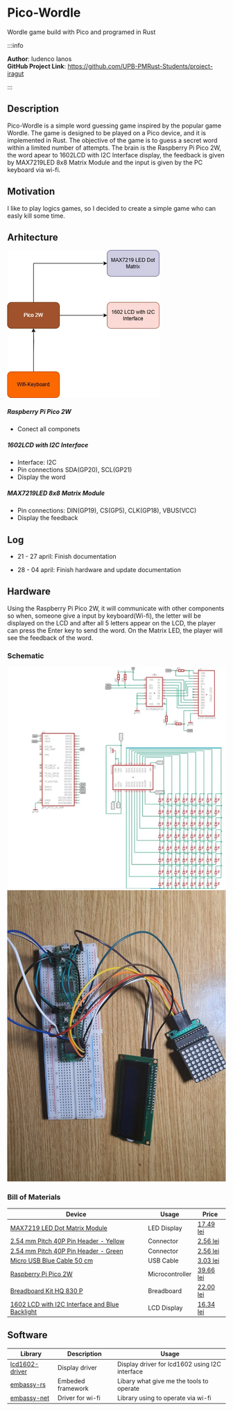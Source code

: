 # Pico-Wordle

Wordle game build with Pico and programed in Rust

:::info 

**Author**: Iudenco Ianos \
**GitHub Project Link**: https://github.com/UPB-PMRust-Students/proiect-iragut

:::

## Description

Pico-Wordle is a simple word guessing game inspired by the popular game Wordle. 
The game is designed to be played on a Pico device, and it is implemented in Rust. 
The objective of the game is to guess a secret word within a limited number of attempts.
The brain is the Raspberry Pi Pico 2W, the word apear to 1602LCD with I2C Interface display, the
feedback is given by MAX7219LED 8x8 Matrix Module and the input is given by the PC keyboard via wi-fi.

## Motivation

I like to play logics games, so I decided to create a simple game who can easly kill some time.

## Arhitecture

![diagram](./images/diagram.webp)

##### Raspberry Pi Pico 2W
<ul> 
  <li>Conect all componets </li>
</ul>

##### 1602LCD with I2C Interface
<ul> 
  <li>Interface: I2C</li>
  <li>Pin connections SDA(GP20), SCL(GP21)</li>
  <li>Display the word</li>
</ul>

##### MAX7219LED 8x8 Matrix Module
<ul>
    <li>Pin connections: DIN(GP19), CS(GP5), CLK(GP18), VBUS(VCC)</li>
    <li>Display the feedback</li>
</ul>

## Log 

<ul>
    <li> 21 - 27 april: Finish documentation </li>
</ul>

<ul>
    <li> 28 - 04 april: Finish hardware and update documentation </li>
</ul>

## Hardware

Using the Raspberry Pi Pico 2W, it will communicate with other components so when, someone
give a input by keyboard(Wi-fi), the letter will be displayed on the LCD and after all 5 letters
appear on the LCD, the player can press the Enter key to send the word. On the Matrix LED, 
the player will see the feedback of the word.

### Schematic
![schematic](./images/schematic.webp)
![img](./images/img.webp)

### Bill of Materials

| Device | Usage | Price |
|--------|-------|-------|
| [MAX7219 LED Dot Matrix Module](https://www.analog.com/media/en/technical-documentation/data-sheets/MAX7219-MAX7221.pdf) | LED Display | [17.49 lei](https://www.optimusdigital.ro/en/led-matrices/118-max7219-led-dot-matrix-module.html) |
| [2.54 mm Pitch 40P Pin Header - Yellow](https://www.mouser.com/catalog/additional/Amphenol_bwb_bergstik.pdf) | Connector | [2.56 lei](https://www.optimusdigital.ro/en/pin-headers/1285-header-de-pini-mama-40p-254-mm-separabil.html) |
| [2.54 mm Pitch 40P Pin Header - Green](https://www.mouser.com/catalog/additional/Amphenol_bwb_bergstik.pdf) | Connector | [2.56 lei](https://www.optimusdigital.ro/en/pin-headers/1285-header-de-pini-mama-40p-254-mm-separabil.html) |
| [Micro USB Blue Cable 50 cm](https://www.optimusdigital.ro/en/usb-cables/4576-cablu-albastru-micro-usb.html) | USB Cable | [3.03 lei](https://www.optimusdigital.ro/en/usb-cables/4576-cablu-albastru-micro-usb.html) |
| [Raspberry Pi Pico 2W](https://datasheets.raspberrypi.com/picow/pico-2-w-datasheet.pdf) | Microcontroller | [39.66 lei](https://www.optimusdigital.ro/en/raspberry-pi-boards/13327-raspberry-pi-pico-2-w.html) |
| [Breadboard Kit HQ 830 P](https://www.optimusdigital.ro/en/kits/2222-breadboard-kit-hq-830-p.html) | Breadboard | [22.00 lei](https://www.optimusdigital.ro/en/kits/2222-breadboard-kit-hq-830-p.html) |
| [1602 LCD with I2C Interface and Blue Backlight](https://www.alldatasheet.com/datasheet-pdf/pdf/63673/HITACHI/HD44780.html) | LCD Display | [16.34 lei](https://www.optimusdigital.ro/en/lcds/2894-1602-lcd-with-i2c-interface-and-blue-backlight.html) |


## Software
| Library | Description | Usage |
|---------|-------------|-------|
| [lcd1602-driver](https://github.com/imrank03/lcd1602-driver)| Display driver | Display driver for lcd1602 using I2C interface |
| [embassy-rs](https://github.com/embassy-rs/embassy) | Embeded framework | Libary what give me the tools to operate |
| [embassy-net](https://github.com/embassy-rs/embassy) | Driver for wi-fi |Library using to operate via wi-fi|
